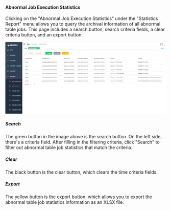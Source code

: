 #### Abnormal Job Execution Statistics

Clicking on the "Abnormal Job Execution Statistics" under the "Statistics Report" menu allows you to query the archival information of all abnormal table jobs. This page includes a search button, search criteria fields, a clear criteria button, and an export button.

![image-20230621111904900](../../../images/whaleal-data/image-20230621111904900.png)

##### Search

The green button in the image above is the search button. On the left side, there's a criteria field. After filling in the filtering criteria, click "Search" to filter out abnormal table job statistics that match the criteria.

##### Clear

The black button is the clear button, which clears the time criteria fields.

##### Export

The yellow button is the export button, which allows you to export the abnormal table job statistics information as an XLSX file.
